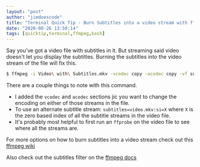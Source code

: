 ```yaml
---
layout: "post"
author: "jimdoescode"
title: "Terminal Quick Tip - Burn Subtitles into a video stream with ffmpeg"
date: "2020-08-26 13:50:14"
tags: [quicktip,terminal,ffmpeg,bash]
---
```


Say you've got a video file with subtitles in it. But streaming said video doesn't let you display the subtitles. Burning the subtitles into the video stream of the file will fix this.

```sh
$ ffmpeg -i Video\ with\ Subtitles.mkv -vcodec copy -acodec copy -vf subtitles=Video\ with\ Subtitles.mkv New\ Video\ with\ Subtitles.mkv
```

There are a couple things to note with this command.
 * I added the `vcodec` and `acodec` sections jic you want to change the encoding on either of those streams in the file.
 * To use an alternate subtitle stream: `subtitles=video.mkv:si=X` where `X` is the zero based index of all the subtitle streams in the video file.  
 * It's probably most helpful to first run an `ffprobe` on the video file to see where all the streams are.

For more options on how to burn subtitles into a video stream check out this [ffmpeg wiki](http://trac.ffmpeg.org/wiki/HowToBurnSubtitlesIntoVideo)

Also check out the subtitles filter on the [ffmpeg docs](http://ffmpeg.org/ffmpeg-filters.html#subtitles-1)
